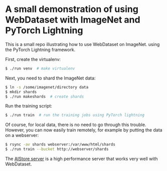 # A small demonstration of using WebDataset with ImageNet and PyTorch Lightning

This is a small repo illustrating how to use WebDataset on ImageNet.
using the PyTorch Lightning framework.

First, create the virtualenv:

```Bash
$ ./run venv  # make virtualenv
```

Next, you need to shard the ImageNet data:

```Bash
$ ln -s /some/imagenet/directory data
$ mkdir shards
$ ./run makeshards  # create shards
```

Run the training script:

```Bash
$ ./run train  # run the training jobs using PyTorch lightning
```

Of course, for local data, there is no need to go through this trouble. However,
you can now easily train remotely, for example by putting the data on a webserver:

```Bash
$ rsync -av shards webserver:/var/www/html/shards
$ ./run train --bucket http://webserver/shards
```

The [AIStore server](http://github.com/nvidia/aistore) is a high performance
server that works very well with WebDataset.
